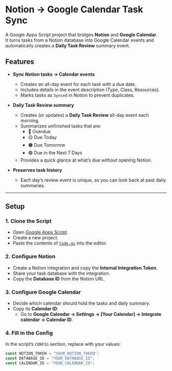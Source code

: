 # Notion → Google Calendar Task Sync

A Google Apps Script project that bridges **Notion** and **Google Calendar**.  
It turns tasks from a Notion database into Google Calendar events and automatically creates a **Daily Task Review** summary event.

## Features

- **Sync Notion tasks → Calendar events**  
  - Creates an all-day event for each task with a due date.  
  - Includes details in the event description (Type, Class, Resources).  
  - Marks tasks as `Synced` in Notion to prevent duplicates.

- **Daily Task Review summary**  
  - Creates (or updates) a **Daily Task Review** all-day event each morning.  
  - Summarizes unfinished tasks that are:  
    - 🔴 Overdue  
    - 🟡 Due Today  
    - 🟠 Due Tomorrow  
    - 🟢 Due in the Next 7 Days  
  - Provides a quick glance at what’s due without opening Notion.

- **Preserves task history**  
  - Each day’s review event is unique, so you can look back at past daily summaries.

---

## Setup

### 1. Clone the Script
- Open [Google Apps Script](https://script.google.com/).
- Create a new project.
- Paste the contents of [`Code.gs`](./Code.gs) into the editor.

### 2. Configure Notion
- Create a Notion integration and copy the **Internal Integration Token**.  
- Share your task database with the integration.  
- Copy the **Database ID** from the Notion URL.

### 3. Configure Google Calendar
- Decide which calendar should hold the tasks and daily summary.  
- Copy its **Calendar ID**:
  - Go to **Google Calendar → Settings → [Your Calendar] → Integrate calendar → Calendar ID**.

### 4. Fill in the Config
In the script’s `CONFIG` section, replace with your values:

```javascript
const NOTION_TOKEN = "YOUR_NOTION_TOKEN";
const DATABASE_ID = "YOUR_DATABASE_ID";
const CALENDAR_ID = "YOUR_CALENDAR_ID";
